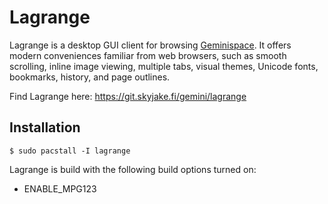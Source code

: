 # Lagrange

Lagrange is a desktop GUI client for browsing [Geminispace](https://gemini.circumlunar.space/). It offers modern conveniences familiar from web browsers, such as smooth scrolling, inline image viewing, multiple tabs, visual themes, Unicode fonts, bookmarks, history, and page outlines.

Find Lagrange here:
https://git.skyjake.fi/gemini/lagrange

## Installation

```
$ sudo pacstall -I lagrange
```

Lagrange is build with the following build options turned on:

- ENABLE_MPG123


